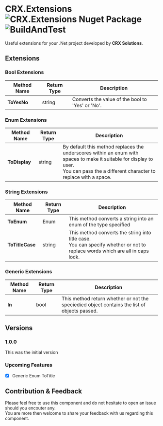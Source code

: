 # CRX.Extensions ![CRX.Extensions Nuget Package](https://img.shields.io/nuget/dt/CRX.Extensions) ![BuildAndTest](https://github.com/CRX-Solutions/CRX.Extensions/workflows/BuildAndTest/badge.svg)
Useful extensions for your .Net project developed by **CRX Solutions**.

## Extensions
### Bool Extensions
Method Name | Return Type | Description
------------|-------------|-------------
**ToYesNo**|string|Converts the value of the bool to 'Yes' or 'No'.

### Enum Extensions
Method Name | Return Type | Description
------------|-------------|-------------
**ToDisplay**|string|By default this method replaces the underscores within an enum with spaces to make it suitable for display to user.<br/>You can pass the a different character to replace with a space.

### String Extensions
Method Name | Return Type | Description
------------|-------------|-------------
**ToEnum**|Enum|This method converts a string into an enum of the type specified
**ToTitleCase**|string|This method converts the string into title case. <br/>You can specify whether or not to replace words which are all in caps lock.

### Generic Extensions
Method Name | Return Type | Description
------------|-------------|-------------
**In**|bool|This method return whether or not the speciedied object contains the list of objects passed.

## Versions
### 1.0.0
This was the initial version

### Upcoming Features
- [x] Generic Enum ToTitle

## Contribution & Feedback
Please feel free to use this component and do not hesitate to open an issue should you encouter any.
<br/>You are more then welcome to share your feedback with us regarding this component.
